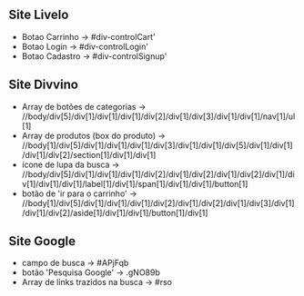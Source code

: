 ## Site Livelo

- Botao Carrinho -> #div-controlCart'
- Botao Login -> #div-controlLogin'
- Botao Cadastro -> #div-controlSignup'

## Site Divvino

- Array de botões de categorias -> //body/div[5]/div[1]/div[1]/div[1]/div[2]/div[1]/div[3]/div[1]/div[1]/nav[1]/ul[1]
- Array de produtos (box  do produto) -> //body[1]/div[5]/div[1]/div[1]/div[1]/div[3]/div[1]/div[1]/div[5]/div[1]/div[1]/div[1]/div[2]/section[1]/div[1]/div[1]
- ícone de lupa da busca -> //body/div[5]/div[1]/div[1]/div[1]/div[2]/div[1]/div[2]/div[1]/div[2]/div[1]/div[1]/div[1]/div[1]/label[1]/div[1]/span[1]/div[1]/div[1]/button[1]
- botão de 'ir para o carrinho' -> //body[1]/div[5]/div[1]/div[1]/div[1]/div[2]/div[1]/div[2]/div[1]/div[3]/div[1]/div[1]/div[2]/aside[1]/div[1]/div[1]/button[1]/div[1]

## Site Google

- campo de busca -> #APjFqb
- botão 'Pesquisa Google' -> .gNO89b
- Array de links trazidos na busca -> #rso